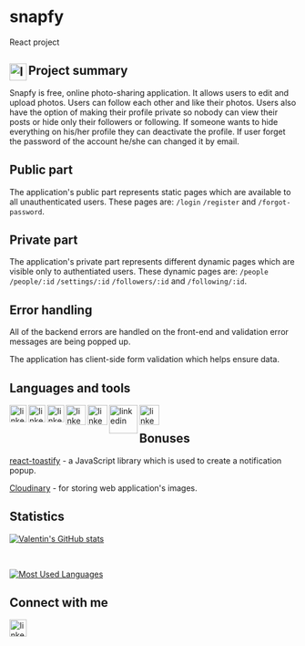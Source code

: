 # snapfy

React project

## Project summary <img align="left" alt="linkedin" width="30px" src="https://i.pinimg.com/originals/1b/37/a3/1b37a31607ae30bf0fd3cf73f6009447.png" />

Snapfy is free, online photo-sharing application. It allows users to edit and upload photos. Users can follow each other and like their photos. Users also have the option of making their profile private so nobody can view their posts or hide only their followers or following. If someone wants to hide everything on his/her profile they can deactivate the profile. If user forget the password of the account he/she can changed it by email.

## Public part

The application's public part represents static pages which are available to all unauthenticated users.
These pages are:  `/login` `/register` and `/forgot-password`.

## Private part

The application's private part represents different dynamic pages which are visible only to authentiated users.
These dynamic pages are: `/people` `/people/:id` `/settings/:id` `/followers/:id` and `/following/:id`.

## Error handling

All of the backend errors are handled on the front-end and validation error messages are being popped up.

The application has client-side form validation which helps ensure data.

## Languages and tools

[<img align="left" alt="linkedin" width="30px" src="https://www.pinclipart.com/picdir/middle/537-5374089_react-js-logo-clipart.png" />][react]
[<img align="left" alt="linkedin" width="30px" src="https://upload.wikimedia.org/wikipedia/commons/b/b2/Bootstrap_logo.svg" />][bootstrap]
[<img align="left" alt="linkedin" width="30px" src="https://e7.pngegg.com/pngimages/410/100/png-clipart-web-development-html-responsive-web-design-logo-javascript-html-angle-web-design.png" />][html]
[<img align="left" alt="linkedin" width="35px" src="https://e7.pngegg.com/pngimages/893/87/png-clipart-web-development-html-cascading-style-sheets-css3-bootstrap-minimalist-resume-blue-angle.png" />][css]
[<img align="left" alt="linkedin" width="35px" src="https://w7.pngwing.com/pngs/359/1024/png-transparent-firebase-cloud-messaging-computer-icons-google-cloud-messaging-android-angle-triangle-computer-programming-thumbnail.png" />][firebase]
[<img align="left" alt="linkedin" width="50px" src="https://cdn.freebiesupply.com/logos/thumbs/2x/git-logo.png" />][git]
[<img align="left" alt="linkedin" width="35px" src="https://upload.wikimedia.org/wikipedia/commons/thumb/9/91/Octicons-mark-github.svg/2048px-Octicons-mark-github.svg.png" />][github]

<br/>

## Bonuses

[react-toastify] - a JavaScript library which is used to create a notification popup.

[Cloudinary] - for storing web application's images.

## Statistics

[![Valentin's GitHub stats](https://github-readme-stats.vercel.app/api?username=vasilev02&show_icons=true)](https://github.com/vasilev02/snapfy)

<br/>

[![Most Used Languages](https://github-readme-stats.vercel.app/api/top-langs/?username=vasilev02)](https://github.com/vasilev02/snapfy)



## Connect with me

[<img align="left" alt="linkedin" width="30px" src="https://cdn.icon-icons.com/icons2/2429/PNG/512/linkedin_logo_icon_147268.png" />][linkedin]

[react-toastify]: https://www.npmjs.com/package/react-toastify
[cloudinary]: https://cloudinary.com
[linkedin]: https://www.linkedin.com/in/valentin-vasilev-849a8b1a6/
[react]: https://reactjs.org/
[bootstrap]: https://getbootstrap.com/
[html]: https://html.spec.whatwg.org/
[css]: https://developer.mozilla.org/en-US/docs/Web/CSS/Reference
[firebase]: https://firebase.google.com/
[git]: https://git-scm.com/
[github]: https://github.com/
